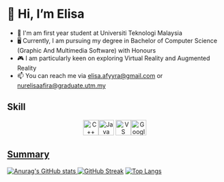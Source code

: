 # 👋 Hi, I’m Elisa
- 🏫 I'm am first year student at Universiti Teknologi Malaysia
- 🖥  Currently, I am pursuing my degree in Bachelor of Computer Science (Graphic And Multimedia Software) with Honours
- 🎮 I am particularly keen on exploring Virtual Reality and Augmented Reality
- 📫 You can reach me via elisa.afyyra@gmail.com or nurelisaafira@graduate.utm.my

## Skill
<p align="center">
<a href="[https://www.oracle.com/java/](https://learn.microsoft.com/en-us/cpp/cpp/?view=msvc-170)" rel="nofollow"><img src="https://raw.githubusercontent.com/danielcranney/readme-generator/main/public/icons/skills/cplusplus-colored.svg" width="36" height="36" alt="C++" style="max-width: 100%;"><a href="https://www.oracle.com/java/" rel="nofollow"><img src="https://raw.githubusercontent.com/danielcranney/readme-generator/main/public/icons/skills/java-colored.svg" width="36" height="36" alt="Java" style="max-width: 100%;"></a> <a href="https://code.visualstudio.com/" rel="nofollow"><img src="https://raw.githubusercontent.com/danielcranney/readme-generator/main/public/icons/skills/visualstudiocode.svg" width="36" height="36" alt="VS Code" style="max-width: 100%;"><a href="https://cloud.google.com/" rel="nofollow"><img src="https://raw.githubusercontent.com/danielcranney/readme-generator/main/public/icons/skills/googlecloud-colored.svg" width="36" height="36" alt="Google Cloud" style="max-width: 100%;">
</p>

 
## Summary
![Anurag's GitHub stats](https://github-readme-stats.vercel.app/api?username=Afyyra&show_icons=true&theme=transparent)
[![GitHub Streak](https://streak-stats.demolab.com?user=Afyyra&theme=transparent&date_format=j%20M%5B%20Y%5D&mode=weekly)](https://git.io/streak-stats)
[![Top Langs](https://github-readme-stats.vercel.app/api/top-langs/?username=Afyyra&layout=donut)](https://github.com/Afyyra/github-readme-stats)

 
<!---
Afyyra/Afyyra is a ✨ special ✨ repository because its `README.md` (this file) appears on your GitHub profile.
You can click the Preview link to take a look at your changes.
--->
